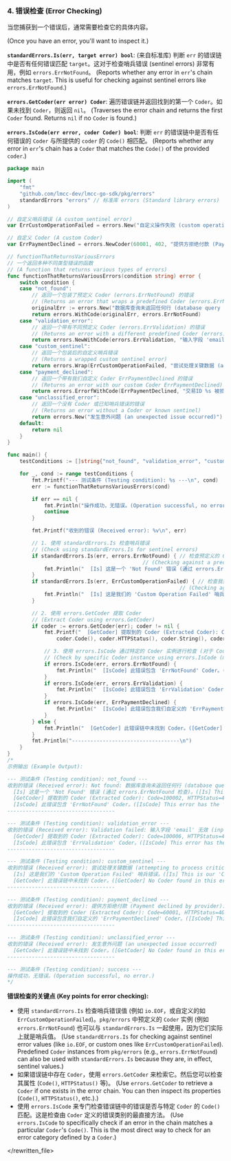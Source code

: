 <!--
 * Author: Martin <lmccc.dev@gmail.com>
 * Co-Author: AI Assistant
 * Description: This document was collaboratively developed by Martin and AI Assistant.
-->

### 4. 错误检查 (Error Checking)

当您捕获到一个错误后，通常需要检查它的具体内容。

(Once you have an error, you'll want to inspect it.)

**`standardErrors.Is(err, target error) bool`**: (来自标准库) 判断 `err` 的错误链中是否有任何错误匹配 `target`。这对于检查哨兵错误 (sentinel errors) 非常有用，例如 `errors.ErrNotFound`。
(Reports whether any error in `err`'s chain matches `target`. This is useful for checking against sentinel errors like `errors.ErrNotFound`.)

**`errors.GetCoder(err error) Coder`**: 遍历错误链并返回找到的第一个 `Coder`。如果未找到 `Coder`，则返回 `nil`。
(Traverses the error chain and returns the first `Coder` found. Returns `nil` if no `Coder` is found.)

**`errors.IsCode(err error, coder Coder) bool`**: 判断 `err` 的错误链中是否有任何错误的 `Coder` 与所提供的 `coder` 的 `Code()` 相匹配。
(Reports whether any error in `err`'s chain has a `Coder` that matches the `Code()` of the provided `coder`.)


```go
package main

import (
	"fmt"
	"github.com/lmcc-dev/lmcc-go-sdk/pkg/errors"
	standardErrors "errors" // 标准库 errors (Standard library errors)
)

// 自定义哨兵错误 (A custom sentinel error)
var ErrCustomOperationFailed = errors.New("自定义操作失败 (custom operation failed)")

// 自定义 Coder (A custom Coder)
var ErrPaymentDeclined = errors.NewCoder(60001, 402, "提供方拒绝付款 (Payment declined by provider)", "")

// functionThatReturnsVariousErrors
// 一个返回多种不同类型错误的函数
// (A function that returns various types of errors)
func functionThatReturnsVariousErrors(condition string) error {
	switch condition {
	case "not_found":
		// 返回一个包装了预定义 Coder (errors.ErrNotFound) 的错误
		// (Returns an error that wraps a predefined Coder (errors.ErrNotFound))
		originalErr := errors.New("数据库查询未返回任何行 (database query returned no rows)")
		return errors.WithCode(originalErr, errors.ErrNotFound)
	case "validation_error":
		// 返回一个带有不同预定义 Coder (errors.ErrValidation) 的错误
		// (Returns an error with a different predefined Coder (errors.ErrValidation))
		return errors.NewWithCode(errors.ErrValidation, "输入字段 'email' 无效 (input field 'email' is invalid)")
	case "custom_sentinel":
		// 返回一个包装后的自定义哨兵错误
		// (Returns a wrapped custom sentinel error)
		return errors.Wrap(ErrCustomOperationFailed, "尝试处理关键数据 (attempting to process critical data)")
	case "payment_declined":
		// 返回一个带有我们自定义 Coder ErrPaymentDeclined 的错误
		// (Returns an error with our custom Coder ErrPaymentDeclined)
		return errors.ErrorfWithCode(ErrPaymentDeclined, "交易ID %s 被拒绝 (transaction ID %s was declined)", "txn_123abc", "txn_123abc")
	case "unclassified_error":
		// 返回一个没有 Coder 或已知哨兵错误的错误
		// (Returns an error without a Coder or known sentinel)
		return errors.New("发生意外问题 (an unexpected issue occurred)")
	default:
		return nil
	}
}

func main() {
	testConditions := []string{"not_found", "validation_error", "custom_sentinel", "payment_declined", "unclassified_error", "success"}

	for _, cond := range testConditions {
		fmt.Printf("--- 测试条件 (Testing condition): %s ---\n", cond)
		err := functionThatReturnsVariousErrors(cond)

		if err == nil {
			fmt.Println("操作成功，无错误。(Operation successful, no error.)")
			continue
		}

		fmt.Printf("收到的错误 (Received error): %v\n", err)

		// 1. 使用 standardErrors.Is 检查哨兵错误
		// (Check using standardErrors.Is for sentinel errors)
		if standardErrors.Is(err, errors.ErrNotFound) { // 检查预定义的 Coder，它也像一个哨兵错误
											// (Checking against a predefined Coder, which also acts like a sentinel)
			fmt.Println("  [Is] 这是一个 'Not Found' 错误 (通过 errors.ErrNotFound 检查)。([Is] This is a 'Not Found' error (checked via errors.ErrNotFound).)")
		}
		if standardErrors.Is(err, ErrCustomOperationFailed) { // 检查我们的自定义哨兵错误
														// (Checking against our custom sentinel)
			fmt.Println("  [Is] 这是我们的 'Custom Operation Failed' 哨兵错误。([Is] This is our 'Custom Operation Failed' sentinel error.)")
		}

		// 2. 使用 errors.GetCoder 提取 Coder
		// (Extract Coder using errors.GetCoder)
		if coder := errors.GetCoder(err); coder != nil {
			fmt.Printf("  [GetCoder] 提取到的 Coder (Extracted Coder): Code=%d, HTTPStatus=%d, Message='%s', Ref='%s'\n",
				coder.Code(), coder.HTTPStatus(), coder.String(), coder.Reference())

			// 3. 使用 errors.IsCode 通过特定的 Coder 实例进行检查 (对于 Coder 而言最精确)
			// (Check by specific Coder instance using errors.IsCode (most precise for Coders))
			if errors.IsCode(err, errors.ErrNotFound) {
				fmt.Println("  [IsCode] 此错误包含 'ErrNotFound' Coder。([IsCode] This error has the 'ErrNotFound' Coder.)")
			}
			if errors.IsCode(err, errors.ErrValidation) {
				fmt.Println("  [IsCode] 此错误包含 'ErrValidation' Coder。([IsCode] This error has the 'ErrValidation' Coder.)")
			}
			if errors.IsCode(err, ErrPaymentDeclined) {
				fmt.Println("  [IsCode] 此错误包含我们自定义的 'ErrPaymentDeclined' Coder。([IsCode] This error has our custom 'ErrPaymentDeclined' Coder.)")
			}
		} else {
			fmt.Println("  [GetCoder] 此错误链中未找到 Coder。([GetCoder] No Coder found in this error chain.)")
		}
		fmt.Println("-----------------------------------\n")
	}
}
/*
示例输出 (Example Output):

--- 测试条件 (Testing condition): not_found ---
收到的错误 (Received error): Not found: 数据库查询未返回任何行 (database query returned no rows)
  [Is] 这是一个 'Not Found' 错误 (通过 errors.ErrNotFound 检查)。([Is] This is a 'Not Found' error (checked via errors.ErrNotFound).)
  [GetCoder] 提取到的 Coder (Extracted Coder): Code=100002, HTTPStatus=404, Message='Not found', Ref='errors-spec.md#100002'
  [IsCode] 此错误包含 'ErrNotFound' Coder。([IsCode] This error has the 'ErrNotFound' Coder.)
-----------------------------------

--- 测试条件 (Testing condition): validation_error ---
收到的错误 (Received error): Validation failed: 输入字段 'email' 无效 (input field 'email' is invalid)
  [GetCoder] 提取到的 Coder (Extracted Coder): Code=100006, HTTPStatus=400, Message='Validation failed', Ref='errors-spec.md#100006'
  [IsCode] 此错误包含 'ErrValidation' Coder。([IsCode] This error has the 'ErrValidation' Coder.)
-----------------------------------

--- 测试条件 (Testing condition): custom_sentinel ---
收到的错误 (Received error): 尝试处理关键数据 (attempting to process critical data): 自定义操作失败 (custom operation failed)
  [Is] 这是我们的 'Custom Operation Failed' 哨兵错误。([Is] This is our 'Custom Operation Failed' sentinel error.)
  [GetCoder] 此错误链中未找到 Coder。([GetCoder] No Coder found in this error chain.)
-----------------------------------

--- 测试条件 (Testing condition): payment_declined ---
收到的错误 (Received error): 提供方拒绝付款 (Payment declined by provider): 交易ID txn_123abc 被拒绝 (transaction ID txn_123abc was declined)
  [GetCoder] 提取到的 Coder (Extracted Coder): Code=60001, HTTPStatus=402, Message='提供方拒绝付款 (Payment declined by provider)', Ref=''
  [IsCode] 此错误包含我们自定义的 'ErrPaymentDeclined' Coder。([IsCode] This error has our custom 'ErrPaymentDeclined' Coder.)
-----------------------------------

--- 测试条件 (Testing condition): unclassified_error ---
收到的错误 (Received error): 发生意外问题 (an unexpected issue occurred)
  [GetCoder] 此错误链中未找到 Coder。([GetCoder] No Coder found in this error chain.)
-----------------------------------

--- 测试条件 (Testing condition): success ---
操作成功，无错误。(Operation successful, no error.)
*/
```

**错误检查的关键点 (Key points for error checking):**
- 使用 `standardErrors.Is` 检查哨兵错误值 (例如 `io.EOF`，或自定义的如 `ErrCustomOperationFailed`)。`pkg/errors` 中预定义的 `Coder` 实例 (例如 `errors.ErrNotFound`) 也可以与 `standardErrors.Is` 一起使用，因为它们实际上就是哨兵值。
  (Use `standardErrors.Is` for checking against sentinel error values (like `io.EOF`, or custom ones like `ErrCustomOperationFailed`). Predefined `Coder` instances from `pkg/errors` (e.g., `errors.ErrNotFound`) can also be used with `standardErrors.Is` because they are, in effect, sentinel values.)
- 如果错误链中存在 `Coder`，使用 `errors.GetCoder` 来检索它。然后您可以检查其属性 (`Code()`, `HTTPStatus()` 等)。
  (Use `errors.GetCoder` to retrieve a `Coder` if one exists in the error chain. You can then inspect its properties (`Code()`, `HTTPStatus()`, etc.).)
- 使用 `errors.IsCode` 来专门检查错误链中的错误是否与特定 `Coder` 的 `Code()` 匹配。这是检查由 `Coder` 定义的错误类别的最直接方法。
  (Use `errors.IsCode` to specifically check if an error in the chain matches a particular `Coder`'s `Code()`. This is the most direct way to check for an error category defined by a `Coder`.)

</rewritten_file> 